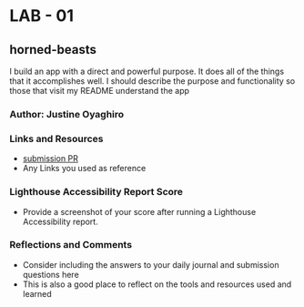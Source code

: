 # LAB - 01

## horned-beasts

I build an app with a direct and powerful purpose. It does all of the things that it accomplishes well. I should describe the purpose and functionality so those that visit my README understand the app

### Author: Justine Oyaghiro

### Links and Resources

* [submission PR](http://xyz.com)
* Any Links you used as reference

### Lighthouse Accessibility Report Score

* Provide a screenshot of your score after running a Lighthouse Accessibility report.

### Reflections and Comments

* Consider including the answers to your daily journal and submission questions here
* This is also a good place to reflect on the tools and resources used and learned